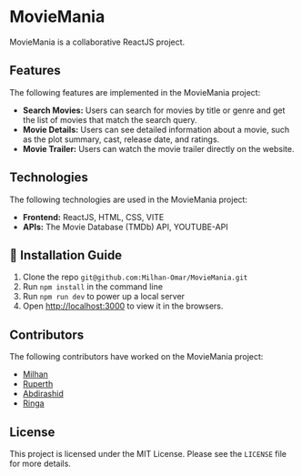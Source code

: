 # MovieMania

MovieMania is a collaborative ReactJS project.

## Features
The following features are implemented in the MovieMania project:
* **Search Movies:** Users can search for movies by title or genre and get the list of movies that match the search query.
* **Movie Details:** Users can see detailed information about a movie, such as the plot summary, cast, release date, and ratings.
* **Movie Trailer:** Users can watch the movie trailer directly on the website.

## Technologies
The following technologies are used in the MovieMania project:
* **Frontend:** ReactJS, HTML, CSS, VITE
* **APIs:** The Movie Database (TMDb) API, YOUTUBE-API

## :floppy_disk: Installation Guide
1. Clone the repo `git@github.com:Milhan-Omar/MovieMania.git`
2. Run `npm install` in the command line
3. Run `npm run dev` to power up a local server
4. Open [http://localhost:3000](http://localhost:3000) to view it in the browsers.

## Contributors
The following contributors have worked on the MovieMania project:
* [Milhan](https://github.com/Milhan-Omar)
* [Ruperth](https://github.com/ruperthnyagesoa)
* [Abdirashid](https://github.com/Rashidcodes0)
* [Ringa](https://github.com/ringa-nyamvula)

## License
This project is licensed under the MIT License. Please see the `LICENSE` file for more details.
